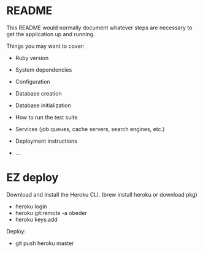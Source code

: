 # README

This README would normally document whatever steps are necessary to get the
application up and running.

Things you may want to cover:

* Ruby version

* System dependencies

* Configuration

* Database creation

* Database initialization

* How to run the test suite

* Services (job queues, cache servers, search engines, etc.)

* Deployment instructions

* ...

# EZ deploy

Download and install the Heroku CLI. (brew install heroku or download pkg)
 * heroku login
 * heroku git:remote -a obeder
 * heroku keys:add

Deploy:
 * git push heroku master
